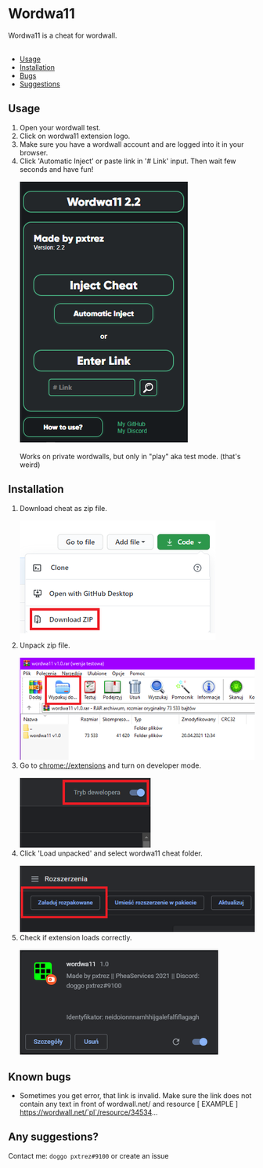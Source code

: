 # Wordwa11

Wordwa11 is a cheat for wordwall. </br> </br>
* [Usage](#Usage "Goto Usage") </br>
* [Installation](#Installation "Goto Installation") </br>
* [Bugs](#Known-bugs "Goto Known-bugs") </br>
* [Suggestions](#Any-suggestions "Goto Any-suggestions") </br>
<!--* [License](#License "Goto License") </br></br>-->

## Usage

1. Open your wordwall test.
2. Click on wordwa11 extension logo.
3. Make sure you have a wordwall account and are logged into it in your browser.
4. Click 'Automatic Inject' or paste link in '# Link' input. Then wait few seconds and have fun!
</br></br>
![cheatGUI](./docs/gui22.png)</br></br>
Works on private wordwalls, but only in "play" aka test mode. (that's weird)

## Installation

1. Download cheat as zip file. </br> </br>
![download](./docs/1.png) </br>
2. Unpack zip file. </br> </br>
![unpack](./docs/2.png) </br>
3. Go to [chrome://extensions](chrome://extensions) and turn on developer mode. </br> </br>
![developer mode](./docs/3.png) </br>
4. Click 'Load unpacked' and select wordwa11 cheat folder. </br> </br>
![load unpacked](./docs/4.png) </br>
5. Check if extension loads correctly. </br> </br>
![check](./docs/5.png) </br>

## Known bugs
* Sometimes you get error, that link is invalid. Make sure the link does not contain any text in front of wordwall.net/ and resource
[ EXAMPLE ] https://wordwall.net/`pl`/resource/34534...

## Any suggestions?
Contact me: `doggo pxtrez#9100` or create an issue
<!--## License
[MIT](https://choosealicense.com/licenses/mit/)
